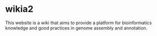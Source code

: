 # wikia2
This website is a wiki that aims to provide a platform for bioinformatics knowledge and good practices in genome assembly and annotation. 
